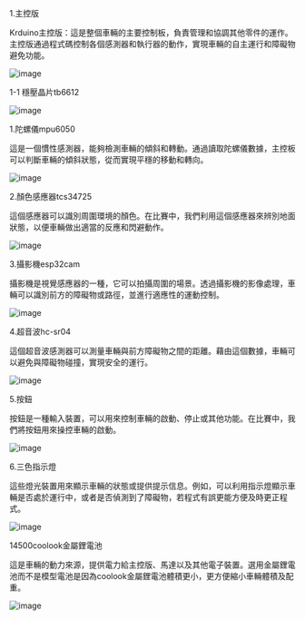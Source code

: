 1.主控版

Krduino主控版：這是整個車輛的主要控制板，負責管理和協調其他零件的運作。主控版通過程式碼控制各個感測器和執行器的動作，實現車輛的自主運行和障礙物避免功能。

![image](Krduino.jpg)

   1-1 穩壓晶片tb6612

   ![image](ttb6612.jpg)

1.陀螺儀mpu6050

這是一個慣性感測器，能夠檢測車輛的傾斜和轉動。通過讀取陀螺儀數據，主控板可以判斷車輛的傾斜狀態，從而實現平穩的移動和轉向。

![image](mpu6050.jpg)

2.顏色感應器tcs34725

這個感應器可以識別周圍環境的顏色。在比賽中，我們利用這個感應器來辨別地面狀態，以便車輛做出適當的反應和閃避動作。

![image](TCS34725.jpg)

3.攝影機esp32cam

攝影機是視覺感應器的一種，它可以拍攝周圍的場景。透過攝影機的影像處理，車輛可以識別前方的障礙物或路徑，並進行適應性的運動控制。

![image](esp32cam.jpg)

4.超音波hc-sr04

這個超音波感測器可以測量車輛與前方障礙物之間的距離。藉由這個數據，車輛可以避免與障礙物碰撞，實現安全的運行。

![image](hc-sr04.jpg)

5.按鈕

按鈕是一種輸入裝置，可以用來控制車輛的啟動、停止或其他功能。在比賽中，我們將按鈕用來操控車輛的啟動。

![image](按鈕.jpg)

6.三色指示燈

這些燈光裝置用來顯示車輛的狀態或提供提示信息。例如，可以利用指示燈顯示車輛是否處於運行中，或者是否偵測到了障礙物，若程式有誤更能方便及時更正程式。

![image](燈.jpg)

14500coolook金屬鋰電池

這是車輛的動力來源，提供電力給主控版、馬達以及其他電子裝置。選用金屬鋰電池而不是模型電池是因為coolook金屬鋰電池體積更小，更方便縮小車輛體積及配重。

![image](coolook電池.jpg)
